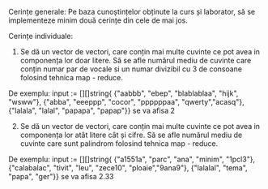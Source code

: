 Cerințe generale:
Pe baza cunoștințelor obținute la curs și laborator, să se implementeze minim două cerințe
din cele de mai jos.

Cerințe individuale:

1. Se dă un vector de vectori, care conțin mai multe cuvinte ce pot avea in componența lor
   doar litere. Să se afle numărul mediu de cuvinte care conțin numar par de vocale si un
   numar divizibil cu 3 de consoane folosind tehnica map - reduce.

De exemplu:
input := [][]string{
{"aabbb", "ebep", "blablablaa", "hijk", "wsww"},
{"abba", "eeeppp", "cocor", "ppppppaa", "qwerty","acasq"},
{"lalala", "lalal", "papapa", "papap"}} se va afisa 2

2. Se dă un vector de vectori, care conțin mai multe cuvinte ce pot avea in componența lor
   atȃt litere cȃt și cifre. Să se afle numărul mediu de cuvinte care sunt palindrom folosind
   tehnica map - reduce.

De exemplu:
input := [][]string{
{"a1551a", "parc", "ana", "minim", "1pcl3"},
{"calabalac", "tivit", "leu", "zece10", "ploaie","9ana9"},
{"lalalal", "tema", "papa", "ger"}} se va afisa 2.33
